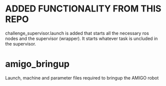 # ADDED FUNCTIONALITY FROM THIS REPO
challenge_supervisor.launch is added that starts all the necessary ros nodes and the supervisor (wrapper). It starts whatever task is uncluded in the supervisor.

# amigo_bringup
Launch, machine and parameter files required to bringup the AMIGO robot
